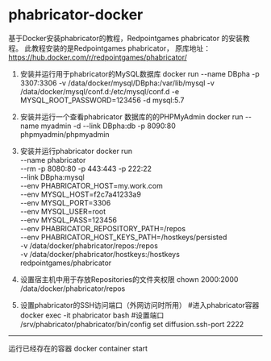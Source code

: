 # phabricator-docker
基于Docker安装phabricator的教程，Redpointgames phabricator 的安装教程。
此教程安装的是Redpointgames phabricator，
原库地址：
https://hub.docker.com/r/redpointgames/phabricator/

1. 安装并运行用于phabricator的MySQL数据库
 docker run --name DBpha -p 3307:3306 -v /data/docker/mysql/DBpha:/var/lib/mysql -v /data/docker/mysql/conf.d:/etc/mysql/conf.d -e MYSQL_ROOT_PASSWORD=123456 -d mysql:5.7

2. 安装并运行一个查看phabricator 数据库的的PHPMyAdmin
 docker run --name myadmin -d --link DBpha:db -p 8090:80 phpmyadmin/phpmyadmin

3. 安装并运行phabricator
docker run \
    --name phabricator \
    --rm -p 8080:80 -p 443:443 -p 222:22 \
    --link DBpha:mysql \
    --env PHABRICATOR_HOST=my.work.com \
    --env MYSQL_HOST=f2c7a41233a9 \
    --env MYSQL_PORT=3306 \
    --env MYSQL_USER=root \
    --env MYSQL_PASS=123456 \
    --env PHABRICATOR_REPOSITORY_PATH=/repos \
    --env PHABRICATOR_HOST_KEYS_PATH=/hostkeys/persisted \
    -v /data/docker/phabricator/repos:/repos \
    -v /data/docker/phabricator/hostkeys:/hostkeys \
    redpointgames/phabricator

4. 设置宿主机中用于存放Repositories的文件夹权限
chown 2000:2000 /data/docker/phabricator/repos

5. 设置phabricator的SSH访问端口（外网访问时所用）
  #进入phabricator容器
  docker exec -it phabricator bash
  #设置端口
	/srv/phabricator/phabricator/bin/config set diffusion.ssh-port 2222
  
----
运行已经存在的容器
	docker container start
